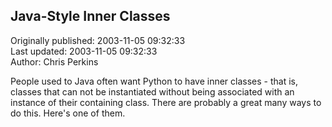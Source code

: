 ## Java-Style Inner Classes  
Originally published: 2003-11-05 09:32:33  
Last updated: 2003-11-05 09:32:33  
Author: Chris Perkins  
  
People used to Java often want Python to have inner classes - that is, classes that can not be instantiated without being associated with an instance of their containing class. There are probably a great many ways to do this. Here's one of them.